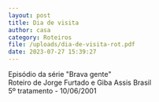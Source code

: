 ```yaml
---
layout: post
title: Dia de visita
author: casa
category: Roteiros
file: /uploads/dia-de-visita-rot.pdf
date: 2023-07-27 15:39:27
---
```

Episódio da série "Brava gente"\
Roteiro de Jorge Furtado e Giba Assis Brasil\
5º tratamento - 10/06/2001
